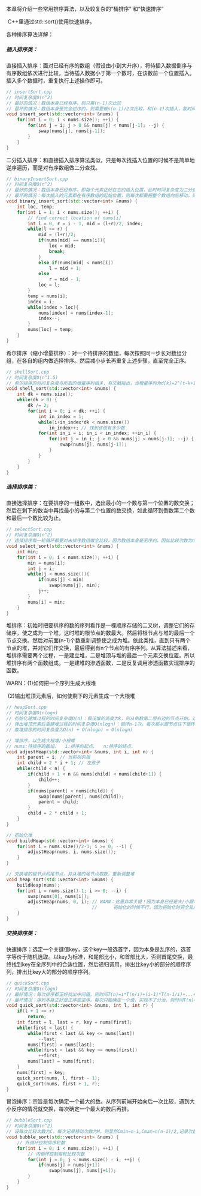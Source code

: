 本章将介绍一些常用排序算法，以及较复杂的“桶排序”	和“快速排序”	

​		C++里通过std::sort()使用快速排序。

各种排序算法详解：

##### **插入排序类：**

直接插入排序：面对已经有序的数组（假设由小到大升序），将待插入数据倒序与有序数组依次进行比较，当待插入数据小于第一个数时，在该数前一个位置插入。插入多个数据时，重复执行上述操作即可。

```c++
// insertSort.cpp
// 时间复杂度O(n^2)
// 最好的情况：数组本身已经有序，则只需(n-1)次比较
// 最坏的情况：数组本身是完全逆序的，则需要做n(n-1)/2次比较，和(n-1)次插入，故时间复杂度为O(n^2+n)即O(n^2)
void insert_sort(std::vector<int> &nums) {
    for(int i = 0; i < nums.size(); ++i) {
        for(int j = i; j > 0 && nums[j] < nums[j-1]; --j) {
            swap(nums[j], nums[j-1]);
        }
    }
}
```

二分插入排序：和直接插入排序算法类似，只是每次找插入位置的时候不是简单地逆序遍历，而是对有序数组做二分查找。

```c++
// binaryInsertSort.cpp
// 时间复杂度O(n^2)
// 最好的情况：数组本身已经有序，即每个元素正好在它的插入位置，此时时间复杂度为二分查找的时间复杂度O(logn)
// 最坏的情况：每次插入的元素都在有序数组的起始位置，则每次都要把整个数组向后移动，则此时复杂度为O(n(n-1)/2)
void binary_insert_sort(std::vector<int> &nums) {
    int loc, temp;
    for(int i = 1; i < nums.size(); ++i) {
        // find correct location of nums[i]
        int l = 0, r = i - 1, mid = (l+r)/2, index;
        while(l <= r) {
            mid = (l+r)/2;
            if(nums[mid] == nums[i]){
                loc = mid;
                break;
            }
            else if(nums[mid] < nums[i])
                l = mid + 1;
            else
                r = mid - 1;
            loc = l;
        }
        temp = nums[i];
        index = i;
        while(index > loc){
            nums[index] = nums[index-1];
            index--;
        }
        nums[loc] = temp;
    }
}
```

希尔排序（缩小增量排序）：对一个待排序的数组，每次按照同一步长对数组分组，在各自的组内做选择排序。然后减小步长再重复上述步骤，直至完全正序。

```c++
// shellSort.cpp
// 时间复杂度O(n^1.5)
// 希尔排序的时间复杂度与所取的增量序列相关，有文献指出，当增量序列为d[k]=2^(t-k+1)时，此排序的时间复杂度为O(n^1.5)
void shell_sort(std::vector<int> &nums) {
    int dk = nums.size();
    while(dk > 0) {
        dk /= 2;
        for(int i = 0; i < dk; ++i) {
            int in_index = 1;
            while(i+in_index*dk < nums.size())
                in_index++; // 找到该组有多少数
            for(int in_i = i; in_i < in_index; ++in_i) {
                for(int j = in_i; j > 0 && nums[j] < nums[j-1]; --j) {
                    swap(nums[j], nums[j-1]);
                }
            }
        }
    }
}
```

##### **选择排序类：**

直接选择排序：在要排序的一组数中，选出最小的一个数与第一个位置的数交换；然后在剩下的数当中再找最小的与第二个位置的数交换，如此循环到倒数第二个数和最后一个数比较为止。

```c++
// selectSort.cpp
// 时间复杂度O(n^2)
// 选择排序每一轮循环都要对未排序数组做全比较，因为数组本身是无序的，因此比较次数为n-1,n-2,...最后一轮1次，共(n-1)+(n-2)+...+2+1=(n^2)/2
void select_sort(std::vector<int> &nums) {
    int min;
    for(int i = 0; i < nums.size(); ++i) {
        min = nums[i];
        int j = i;
        while(j < nums.size()){
            if(nums[j] < min)
                swap(nums[j], min);
            j++;
        }
        nums[i] = min;
    }
}
```

堆排序：初始时把要排序的数的序列看作是一棵顺序存储的二叉树，调整它们的存储序，使之成为一个堆，这时堆的根节点的数最大。然后将根节点与堆的最后一个节点交换。然后对前面(n-1)个数重新调整使之成为堆。依此类推，直到只有两个节点的堆，并对它们作交换，最后得到有n个节点的有序序列。从算法描述来看，堆排序需要两个过程，一是建立堆，二是堆顶与堆的最后一个元素交换位置。所以堆排序有两个函数组成。一是建堆的渗透函数，二是反复调用渗透函数实现排序的函数。

WARN：(1)如何把一个序列生成大根堆

​        		 (2)输出堆顶元素后，如何使剩下的元素生成一个大根堆

```c++
// heapSort.cpp
// 时间复杂度O(nlogn)
// 初始化建堆过程的时间复杂度O(n)：假设堆的高度为k，则从倒数第二层右边的节点开始，这一层的节点都要进行子节点比较然后选择是否交换，倒数第三层类似，一直到第一层(即层数从k-1到1)；那么总的时间为(2^(i-1))*(k-i)，其中i表示第i层(范围是k-1到1)，2^(i-1)表示该层上有多少元素，(k-i)表示子树上要比较的次数，即S = 2^(k-2)*1 + 2^(k-3)*2 + 2^(k-4)*3 + ... + 2^1*(k-2) + 2^0*(k-1)，使用错位相减法(用常数2来辅助转换，两边都乘以2再减去原等式)得到S = 2^(K-1) + 2^(K-2) + 2^(K-3) + ... + 2 - (K-1)，忽略最后一项常数项就是等比数列，即S=2^k-2-(k-1)=2^k-k-1，又因为k为完全二叉树的深度，所以有 2^k <= n < 2^(k+1)-1，可以认为k = logn，综上所述S = n - logn -1，所以时间复杂度为O(n)
// 弹出堆顶元素后重建堆过程的时间复杂度O(nlogn)：循环n-1次，每次都从跟节点往下循环查找所以每一次时间都是logn，总时间为(n-1)*logn = nlogn - logn
// 故堆排序的时间复杂度为O(n) + O(nlogn) = O(nlogn)

// 堆排序，以生成大根堆/小根堆
// nums:待排序的数组.   i:排序的起点.   n:排序的终点.
void adjustHeap(std::vector<int> &nums, int i, int n) {
    int parent = i; // 当前树的根
    int child = 2 * i + 1; // 左孩子
    while(child < n) {
        if(child + 1 < n && nums[child] < nums[child+1]) {
            child++;
        }
        if(nums[parent] < nums[child]) {
            swap(nums[parent], nums[child]);
            parent = child;
        }
        child = 2 * child + 1;
    }
}

// 初始化堆
void buildHeap(std::vector<int> &nums) {
    for(int i = nums.size()/2-1; i >= 0; --i) {
        adjustHeap(nums, i, nums.size());
    }
}

// 交换堆的根节点和尾节点，并从堆的尾节点取数，重新调整堆
void heap_sort(std::vector<int> &nums) {
    buildHeap(nums);
    for(int i = nums.size()-1; i >= 0; --i) {
        swap(nums[0], nums[i]);
        adjustHeap(nums, 0, i); // WARN：这里非常关键！因为本身已经是大/小跟堆，因此可以借助adjustHeap中child的变化实现堆的排序；
                                //      初始化的时候不行，因为初始化时完全乱序，如果从根节点开始，那么上层的走下来之后就无法回溯。      
    }
}
```



##### **交换排序类：**

快速排序：选定一个关键值key，这个key一般选首字，因为本身是乱序的，选首字等价于随机选取。以key为标准，和尾部比小，和首部比大，否则首尾交换，最终找到key在全序列中的合适位置，然后递归调用，排出比key小的部分的顺序序列，排出比key大的部分的顺序序列。

```c++
// quickSort.cpp
// 时间复杂度O(nlogn)
// 最好情况：每次排序都正好找出中间值，则时间T(n)=i*T(n/i)+(i-1)*T(n-1/i)+...+T(1)=0*T(1)+logn*T(n)=nlogn
// 最坏情况：序列本身正好是正序或逆序，每次只能确定一个值，实现不了分治，则时间T(n)=n(n-1)/2
void quick_sort(std::vector<int> &nums, int l, int r) {
    if(l + 1 >= r) 
        return;
    int first = l, last = r, key = nums[first];
    while(first < last) {
        while(first < last && key <= nums[last])
            --last;
        nums[first] = nums[last];
        while(first < last && key >= nums[first])
            ++first;
        nums[last] = nums[first];
    }
    nums[first] = key;
    quick_sort(nums, l, first - 1);
    quick_sort(nums, first + 1, r);
}
```

冒泡排序：宗旨是每次确定一个最大的数。从序列前端开始向后一次比较，遇到大小反序的情况就交换，每次确定一个最大的数后再排。

```c++
// bubbleSort.cpp
// 时间复杂度O(n^2)
// 设每次比较次数为C，每次记录移动次数为M，则显然Cmin=n-1,Cmax=n(n-1)/2,记录次数Mmin=0,Mmax=3n(n-1)/2;
void bubble_sort(std::vector<int> &nums) {
    // 外循环控制排序轮数
    for(int i = 0; i < nums.size(); ++i) {
        // 内循环控制每轮比较次数
        for(int j = 0; j < nums.size() - i; ++j) {
            if(nums[j] > nums[j+1])
                swap(nums[j], nums[j+1]);
        }
    }
}
```

